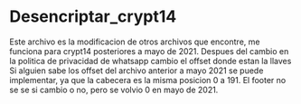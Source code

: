 # Desencriptar_crypt14
Este archivo es la modificacion de otros archivos que encontre, me funciona para crypt14 posteriores a mayo de 2021.
Despues del cambio en la politica de privacidad de whatsapp cambio el offset donde estan la llaves
Si alguien sabe los offset del archivo anterior a mayo 2021 se puede implementar, ya que la cabecera es la misma posicion 0 a 191.
El footer no se se si cambio o no, pero se volvio 0 en mayo de 2021.
